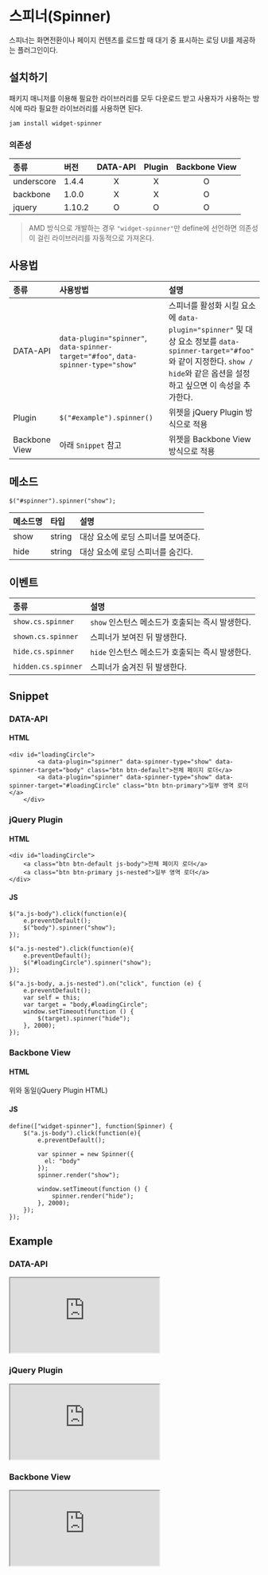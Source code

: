 <!--
{
    "id": 4313,
    "title": "스피너(Spinner)",
    "outline": "스피너는 화면전환이나 페이지 컨텐츠를 로드할 때 대기 중 표시하는 로딩 UI를 제공하는 플러그인이다.",
    "tags": ["widget", "plugin"],
    "order": [4, 3, 13],
    "thumbnail": "4.3.13.spinner.png"
}
-->

# 스피너(Spinner)

스피너는 화면전환이나 페이지 컨텐츠를 로드할 때 대기 중 표시하는 로딩 UI를 제공하는 플러그인이다.

## 설치하기

패키지 매니저를 이용해 필요한 라이브러리를 모두 다운로드 받고 사용자가 사용하는 방식에 따라 필요한 라이브러리를 사용하면 된다.

```
jam install widget-spinner
```

### 의존성

종류 | 버전 | DATA-API | Plugin | Backbone View
:-- | :-- | :--: | :--: | :--:
underscore | 1.4.4 | X | X | O
backbone | 1.0.0 | X | X | O
jquery | 1.10.2 | O | O | O

> AMD 방식으로 개발하는 경우 `"widget-spinner"`만 define에 선언하면 의존성이 걸린 라이브러리를 자동적으로 가져온다.

## 사용법

종류 | 사용방법 | 설명
:-- | :-- | :--
DATA-API | `data-plugin="spinner"`, `data-spinner-target="#foo"`, `data-spinner-type="show"` | 스피너를 활성화 시킬 요소에 `data-plugin="spinner"` 및 대상 요소 정보를 `data-spinner-target="#foo"` 와 같이 지정한다. `show / hide`와 같은 옵션을 설정하고 싶으면 이 속성을 추가한다.
Plugin | `$("#example").spinner()` | 위젯을 jQuery Plugin 방식으로 적용
Backbone View | 아래 `Snippet` 참고| 위젯을 Backbone View 방식으로 적용

## 메소드

```
$("#spinner").spinner("show");
```

메소드명 | 타입 | 설명
:-- | :-- | :--
show | string | 대상 요소에 로딩 스피너를 보여준다.
hide | string | 대상 요소에 로딩 스피너를 숨긴다.

## 이벤트

종류 | 설명
:-- | :--
`show.cs.spinner` | `show` 인스턴스 메소드가 호출되는 즉시 발생한다.
`shown.cs.spinner` | 스피너가 보여진 뒤 발생한다.
`hide.cs.spinner` | `hide` 인스턴스 메소드가 호출되는 즉시 발생한다.
`hidden.cs.spinner` | 스피너가 숨겨진 뒤 발생한다.

## Snippet

### DATA-API

#### HTML

```
<div id="loadingCircle">
        <a data-plugin="spinner" data-spinner-type="show" data-spinner-target="body" class="btn btn-default">전체 페이지 로더</a>
        <a data-plugin="spinner" data-spinner-type="show" data-spinner-target="#loadingCircle" class="btn btn-primary">일부 영역 로더</a>
    </div>
```

### jQuery Plugin

#### HTML

```
<div id="loadingCircle">
    <a class="btn btn-default js-body">전체 페이지 로더</a>
    <a class="btn btn-primary js-nested">일부 영역 로더</a>
</div>
```

#### JS

```
$("a.js-body").click(function(e){
    e.preventDefault();
    $("body").spinner("show");
});

$("a.js-nested").click(function(e){
    e.preventDefault();
    $("#loadingCircle").spinner("show");
});

$("a.js-body, a.js-nested").on("click", function (e) {
    e.preventDefault();
    var self = this;
    var target = "body,#loadingCircle";
    window.setTimeout(function () {
        $(target).spinner("hide");
    }, 2000);
});
```

### Backbone View
#### HTML
위와 동일(jQuery Plugin HTML)
#### JS
```
define(["widget-spinner"], function(Spinner) {
    $("a.js-body").click(function(e){
        e.preventDefault();

        var spinner = new Spinner({
          el: "body"
        });
        spinner.render("show");

        window.setTimeout(function () {
            spinner.render("hide");
        }, 2000);
    });
});
```

## Example
### DATA-API
<iframe class="jsbin-livecode" src="http://jsbin.com/ecuHire/3/embed?html,output"></iframe>

### jQuery Plugin
<iframe class="jsbin-livecode" src="http://jsbin.com/Uzogabi/4/embed?html,js,output"></iframe>

### Backbone View
<iframe class="jsbin-livecode" src="http://jsbin.com/ArIBiWU/3/embed?html,js,output"></iframe>
